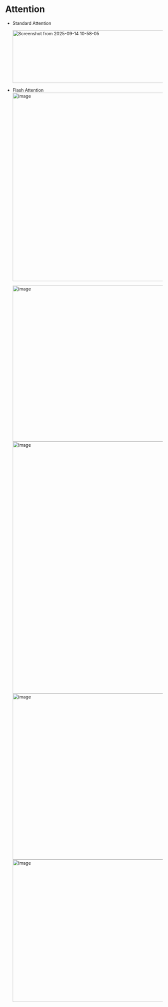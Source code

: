 # Attention
* Standard Attention
  
  <img width="894" height="168" alt="Screenshot from 2025-09-14 10-58-05" src="https://github.com/user-attachments/assets/dfc48d67-b8c2-4d6f-ac53-4383940b9109" />
  
* Flash Attention
  <img width="880" height="600" alt="image" src="https://github.com/user-attachments/assets/925841e6-efd7-4810-b808-6d86460a0e3b" />
  
  <img width="956" height="497" alt="image" src="https://github.com/user-attachments/assets/672ae0e1-0c4d-43ce-a30e-6d6640e4f041" />
  
  <img width="1510" height="802" alt="image" src="https://github.com/user-attachments/assets/a9d226e4-c7d7-4641-a721-ecd772ad25f7" />
  
  <img width="1024" height="529" alt="image" src="https://github.com/user-attachments/assets/fd57d005-895c-4614-8816-f22565cd13c5" />
  
  <img width="1508" height="453" alt="image" src="https://github.com/user-attachments/assets/d72b21e0-dfc6-4e36-b005-52b06b7db7cc" />
